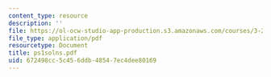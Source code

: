 ```yaml
---
content_type: resource
description: ''
file: https://ol-ocw-studio-app-production.s3.amazonaws.com/courses/3-20-materials-at-equilibrium-sma-5111-fall-2003/672498cc5c456ddb48547ec4dee80169_ps1solns.pdf
file_type: application/pdf
resourcetype: Document
title: ps1solns.pdf
uid: 672498cc-5c45-6ddb-4854-7ec4dee80169
---
```

